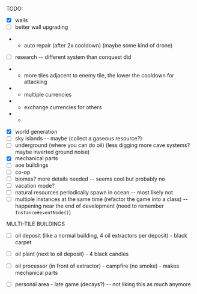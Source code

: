 TODO:
- [x] walls
- [ ] better wall upgrading
- - auto repair (after 2x cooldown) (maybe some kind of drone)
- [ ] research -- different system than conquest did
- - more tiles adjacent to enemy tile, the lower the cooldown for attacking
- - multiple currencies
- - exchange currencies for others
- - 
- [x] world generation
- [ ] sky islands -- maybe (collect a gaseous resource?)
- [ ] underground (where you can do oil) (less digging more cave systems? maybe inverted ground noise)
- [x] mechanical parts
- [ ] aoe buildings
- [ ] co-op
- [ ] biomes? more details needed -- seems cool but probably no
- [ ] vacation mode?
- [ ] natural resources periodically spawn in ocean -- most likely not
- [ ] multiple instances at the same time (refactor the game into a class) -- happening near the end of development
  (need to remember `Instance#eventNode()`)

MULTI-TILE BUILDINGS
- [ ] oil deposit (like a normal building, 4 oil extractors per deposit) - black carpet
- [ ] oil plant (next to oil deposit) - 4 black candles 
- [ ] oil processor (in front of extractor) - campfire (no smoke) - makes mechanical parts


- [ ] personal area - late game (decays?) -- not liking this as much anymore